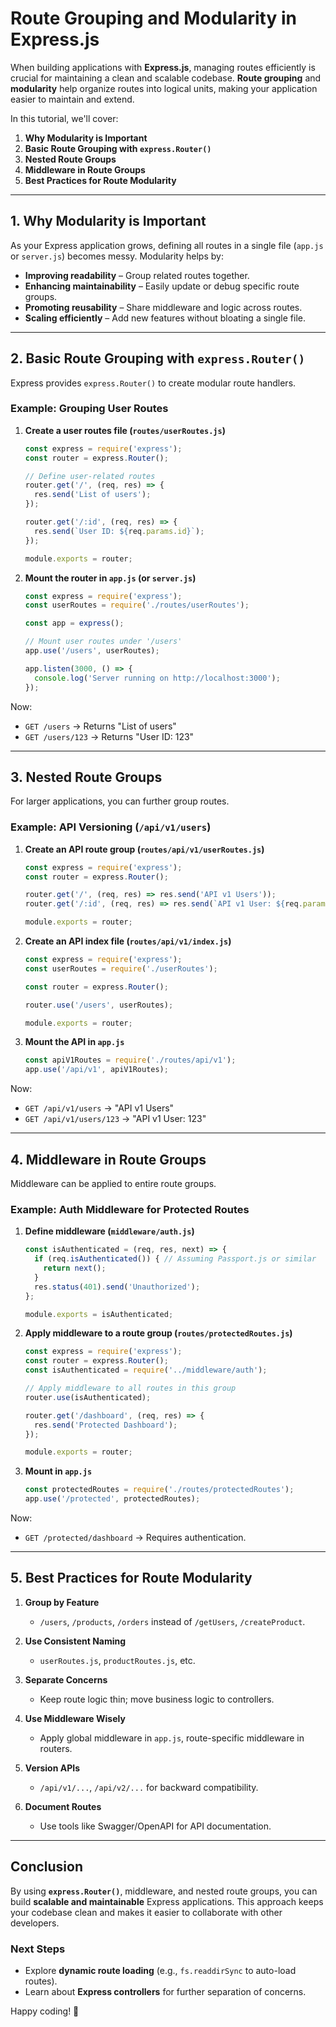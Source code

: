 # **Route Grouping and Modularity in Express.js**

When building applications with **Express.js**, managing routes efficiently is crucial for maintaining a clean and scalable codebase. **Route grouping** and **modularity** help organize routes into logical units, making your application easier to maintain and extend.

In this tutorial, we'll cover:
1. **Why Modularity is Important**
2. **Basic Route Grouping with `express.Router()`**
3. **Nested Route Groups**
4. **Middleware in Route Groups**
5. **Best Practices for Route Modularity**

---

## **1. Why Modularity is Important**
As your Express application grows, defining all routes in a single file (`app.js` or `server.js`) becomes messy. Modularity helps by:
- **Improving readability** – Group related routes together.
- **Enhancing maintainability** – Easily update or debug specific route groups.
- **Promoting reusability** – Share middleware and logic across routes.
- **Scaling efficiently** – Add new features without bloating a single file.

---

## **2. Basic Route Grouping with `express.Router()`**
Express provides `express.Router()` to create modular route handlers.

### **Example: Grouping User Routes**
1. **Create a user routes file (`routes/userRoutes.js`)**  
   ```javascript
   const express = require('express');
   const router = express.Router();

   // Define user-related routes
   router.get('/', (req, res) => {
     res.send('List of users');
   });

   router.get('/:id', (req, res) => {
     res.send(`User ID: ${req.params.id}`);
   });

   module.exports = router;
   ```

2. **Mount the router in `app.js` (or `server.js`)**  
   ```javascript
   const express = require('express');
   const userRoutes = require('./routes/userRoutes');

   const app = express();

   // Mount user routes under '/users'
   app.use('/users', userRoutes);

   app.listen(3000, () => {
     console.log('Server running on http://localhost:3000');
   });
   ```

Now:
- `GET /users` → Returns "List of users"
- `GET /users/123` → Returns "User ID: 123"

---

## **3. Nested Route Groups**
For larger applications, you can further group routes.

### **Example: API Versioning (`/api/v1/users`)**
1. **Create an API route group (`routes/api/v1/userRoutes.js`)**  
   ```javascript
   const express = require('express');
   const router = express.Router();

   router.get('/', (req, res) => res.send('API v1 Users'));
   router.get('/:id', (req, res) => res.send(`API v1 User: ${req.params.id}`));

   module.exports = router;
   ```

2. **Create an API index file (`routes/api/v1/index.js`)**  
   ```javascript
   const express = require('express');
   const userRoutes = require('./userRoutes');

   const router = express.Router();

   router.use('/users', userRoutes);

   module.exports = router;
   ```

3. **Mount the API in `app.js`**  
   ```javascript
   const apiV1Routes = require('./routes/api/v1');
   app.use('/api/v1', apiV1Routes);
   ```

Now:
- `GET /api/v1/users` → "API v1 Users"
- `GET /api/v1/users/123` → "API v1 User: 123"

---

## **4. Middleware in Route Groups**
Middleware can be applied to entire route groups.

### **Example: Auth Middleware for Protected Routes**
1. **Define middleware (`middleware/auth.js`)**  
   ```javascript
   const isAuthenticated = (req, res, next) => {
     if (req.isAuthenticated()) { // Assuming Passport.js or similar
       return next();
     }
     res.status(401).send('Unauthorized');
   };

   module.exports = isAuthenticated;
   ```

2. **Apply middleware to a route group (`routes/protectedRoutes.js`)**  
   ```javascript
   const express = require('express');
   const router = express.Router();
   const isAuthenticated = require('../middleware/auth');

   // Apply middleware to all routes in this group
   router.use(isAuthenticated);

   router.get('/dashboard', (req, res) => {
     res.send('Protected Dashboard');
   });

   module.exports = router;
   ```

3. **Mount in `app.js`**  
   ```javascript
   const protectedRoutes = require('./routes/protectedRoutes');
   app.use('/protected', protectedRoutes);
   ```

Now:
- `GET /protected/dashboard` → Requires authentication.

---

## **5. Best Practices for Route Modularity**
1. **Group by Feature**  
   - `/users`, `/products`, `/orders` instead of `/getUsers`, `/createProduct`.
   
2. **Use Consistent Naming**  
   - `userRoutes.js`, `productRoutes.js`, etc.

3. **Separate Concerns**  
   - Keep route logic thin; move business logic to controllers.

4. **Use Middleware Wisely**  
   - Apply global middleware in `app.js`, route-specific middleware in routers.

5. **Version APIs**  
   - `/api/v1/...`, `/api/v2/...` for backward compatibility.

6. **Document Routes**  
   - Use tools like Swagger/OpenAPI for API documentation.

---

## **Conclusion**
By using **`express.Router()`**, middleware, and nested route groups, you can build **scalable and maintainable** Express applications. This approach keeps your codebase clean and makes it easier to collaborate with other developers.

### **Next Steps**
- Explore **dynamic route loading** (e.g., `fs.readdirSync` to auto-load routes).
- Learn about **Express controllers** for further separation of concerns.

Happy coding! 🚀